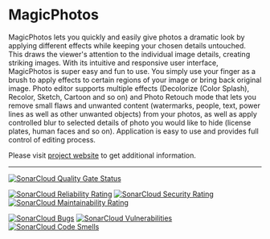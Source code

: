 # MagicPhotos

MagicPhotos  lets  you  quickly  and  easily give photos a dramatic look by
applying  different  effects  while  keeping your chosen details untouched.
This draws the viewer's attention to the individual image details, creating
striking   images.  With  its  intuitive  and  responsive  user  interface,
MagicPhotos  is  super easy and fun to use. You simply use your finger as a
brush  to  apply  effects  to  certain  regions of your image or bring back
original  image.  Photo editor supports multiple effects (Decolorize (Color
Splash),  Recolor,  Sketch,  Cartoon and so on) and Photo Retouch mode that
lets you remove small flaws and unwanted content (watermarks, people, text,
power lines as well as other unwanted objects) from your photos, as well as
apply  controlled  blur to selected details of photo you would like to hide
(license  plates,  human  faces  and so on). Application is easy to use and
provides full control of editing process.

Please  visit [project website](https://magicphotos.sourceforge.io/) to get
additional information.

---

[![SonarCloud Quality Gate Status](https://sonarcloud.io/api/project_badges/measure?project=magicphotos%3Amagicphotos-android&metric=alert_status)](https://sonarcloud.io/dashboard?id=magicphotos%3Amagicphotos-android)

[![SonarCloud Reliability Rating](https://sonarcloud.io/api/project_badges/measure?project=magicphotos%3Amagicphotos-android&metric=reliability_rating)](https://sonarcloud.io/dashboard?id=magicphotos%3Amagicphotos-android)
[![SonarCloud Security Rating](https://sonarcloud.io/api/project_badges/measure?project=magicphotos%3Amagicphotos-android&metric=security_rating)](https://sonarcloud.io/dashboard?id=magicphotos%3Amagicphotos-android)
[![SonarCloud Maintainability Rating](https://sonarcloud.io/api/project_badges/measure?project=magicphotos%3Amagicphotos-android&metric=sqale_rating)](https://sonarcloud.io/dashboard?id=magicphotos%3Amagicphotos-android)

[![SonarCloud Bugs](https://sonarcloud.io/api/project_badges/measure?project=magicphotos%3Amagicphotos-android&metric=bugs)](https://sonarcloud.io/dashboard?id=magicphotos%3Amagicphotos-android)
[![SonarCloud Vulnerabilities](https://sonarcloud.io/api/project_badges/measure?project=magicphotos%3Amagicphotos-android&metric=vulnerabilities)](https://sonarcloud.io/dashboard?id=magicphotos%3Amagicphotos-android)
[![SonarCloud Code Smells](https://sonarcloud.io/api/project_badges/measure?project=magicphotos%3Amagicphotos-android&metric=code_smells)](https://sonarcloud.io/dashboard?id=magicphotos%3Amagicphotos-android)
